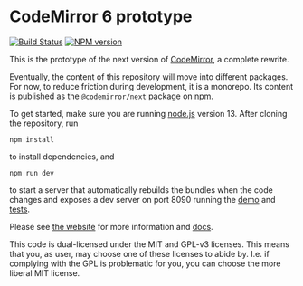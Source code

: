 # CodeMirror 6 prototype

[![Build Status](https://travis-ci.org/codemirror/codemirror.next.svg)](https://travis-ci.org/codemirror/codemirror.next)
[![NPM version](https://img.shields.io/npm/v/@codemirror/next.svg)](https://www.npmjs.org/package/@codemirror/next)

This is the prototype of the next version of [CodeMirror](https://codemirror.net), a complete rewrite.

Eventually, the content of this repository will move into different packages. For now, to reduce friction during development, it is a monorepo. Its content is published as the `@codemirror/next` package on [npm](https://npmjs.com).

To get started, make sure you are running [node.js](https://nodejs.org/) version 13. After cloning the repository, run

    npm install

to install dependencies, and

    npm run dev

to start a server that automatically rebuilds the bundles when the code changes and exposes a dev server on port 8090 running the [demo](http://localhost:8090) and [tests](http://localhost:8090/test).

Please see [the website](https://codemirror.net/6/) for more information and [docs](https://codemirror.net/6/docs/ref).

This code is dual-licensed under the MIT and GPL-v3 licenses. This means that you, as user, may choose one of these licenses to abide by. I.e. if complying with the GPL is problematic for you, you can choose the more liberal MIT license.
